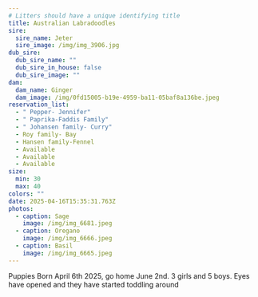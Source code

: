 ```yaml
---
# Litters should have a unique identifying title
title: Australian Labradoodles
sire:
  sire_name: Jeter
  sire_image: /img/img_3906.jpg
dub_sire:
  dub_sire_name: ""
  dub_sire_in_house: false
  dub_sire_image: ""
dam:
  dam_name: Ginger
  dam_image: /img/0fd15005-b19e-4959-ba11-05baf8a136be.jpeg
reservation_list:
  - " Pepper- Jennifer"
  - " Paprika-Faddis Family"
  - " Johansen family- Curry"
  - Roy family- Bay
  - Hansen family-Fennel
  - Available
  - Available
  - Available
size:
  min: 30
  max: 40
colors: ""
date: 2025-04-16T15:35:31.763Z
photos:
  - caption: Sage
    image: /img/img_6681.jpeg
  - caption: Oregano
    image: /img/img_6666.jpeg
  - caption: Basil
    image: /img/img_6665.jpeg
---
```

Puppies Born April 6th 2025, go home June 2nd. 3 girls and 5 boys. Eyes have opened and they have started toddling around